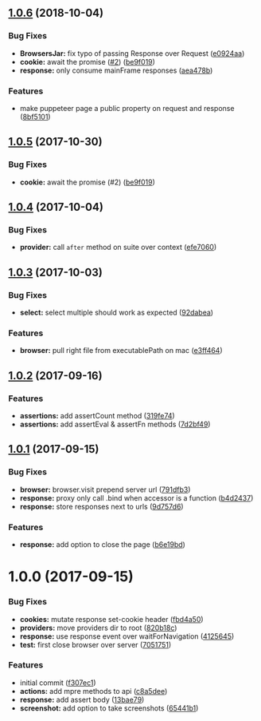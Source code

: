 <a name="1.0.6"></a>
## [1.0.6](https://github.com/adonisjs/vow-browser/compare/v1.0.4...v1.0.6) (2018-10-04)


### Bug Fixes

* **BrowsersJar:** fix typo of passing Response over Request ([e0924aa](https://github.com/adonisjs/vow-browser/commit/e0924aa))
* **cookie:** await the promise ([#2](https://github.com/adonisjs/vow-browser/issues/2)) ([be9f019](https://github.com/adonisjs/vow-browser/commit/be9f019))
* **response:** only consume mainFrame responses ([aea478b](https://github.com/adonisjs/vow-browser/commit/aea478b))


### Features

* make puppeteer page a public property on request and response ([8bf5101](https://github.com/adonisjs/vow-browser/commit/8bf5101))



<a name="1.0.5"></a>
## [1.0.5](https://github.com/adonisjs/vow-browser/compare/v1.0.4...v1.0.5) (2017-10-30)


### Bug Fixes

* **cookie:** await the promise (#2) ([be9f019](https://github.com/adonisjs/vow-browser/commit/be9f019))



<a name="1.0.4"></a>
## [1.0.4](https://github.com/adonisjs/vow-browser/compare/v1.0.3...v1.0.4) (2017-10-04)


### Bug Fixes

* **provider:** call `after` method on suite over context ([efe7060](https://github.com/adonisjs/vow-browser/commit/efe7060))



<a name="1.0.3"></a>
## [1.0.3](https://github.com/adonisjs/vow-browser/compare/v1.0.2...v1.0.3) (2017-10-03)


### Bug Fixes

* **select:** select multiple should work as expected ([92dabea](https://github.com/adonisjs/vow-browser/commit/92dabea))


### Features

* **browser:** pull right file from executablePath on mac ([e3ff464](https://github.com/adonisjs/vow-browser/commit/e3ff464))



<a name="1.0.2"></a>
## [1.0.2](https://github.com/adonisjs/vow-browser/compare/v1.0.1...v1.0.2) (2017-09-16)


### Features

* **assertions:** add assertCount method ([319fe74](https://github.com/adonisjs/vow-browser/commit/319fe74))
* **assertions:** add assertEval & assertFn methods ([7d2bf49](https://github.com/adonisjs/vow-browser/commit/7d2bf49))



<a name="1.0.1"></a>
## [1.0.1](https://github.com/adonisjs/vow-browser/compare/v1.0.0...v1.0.1) (2017-09-15)


### Bug Fixes

* **browser:** browser.visit prepend server url ([791dfb3](https://github.com/adonisjs/vow-browser/commit/791dfb3))
* **response:** proxy only call .bind when accessor is a function ([b4d2437](https://github.com/adonisjs/vow-browser/commit/b4d2437))
* **response:** store responses next to urls ([9d757d6](https://github.com/adonisjs/vow-browser/commit/9d757d6))


### Features

* **response:** add option to close the page ([b6e19bd](https://github.com/adonisjs/vow-browser/commit/b6e19bd))



<a name="1.0.0"></a>
# 1.0.0 (2017-09-15)


### Bug Fixes

* **cookies:** mutate response set-cookie header ([fbd4a50](https://github.com/adonisjs/vow-browser/commit/fbd4a50))
* **providers:** move providers dir to root ([820b18c](https://github.com/adonisjs/vow-browser/commit/820b18c))
* **response:** use response event over waitForNavigation ([4125645](https://github.com/adonisjs/vow-browser/commit/4125645))
* **test:** first close browser over server ([7051751](https://github.com/adonisjs/vow-browser/commit/7051751))


### Features

* initial commit ([f307ec1](https://github.com/adonisjs/vow-browser/commit/f307ec1))
* **actions:** add mpre methods to api ([c8a5dee](https://github.com/adonisjs/vow-browser/commit/c8a5dee))
* **response:** add assert body ([13bae79](https://github.com/adonisjs/vow-browser/commit/13bae79))
* **screenshot:** add option to take screenshots ([65441b1](https://github.com/adonisjs/vow-browser/commit/65441b1))



